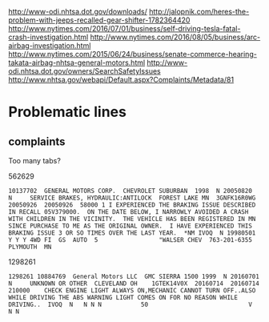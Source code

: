 http://www-odi.nhtsa.dot.gov/downloads/
http://jalopnik.com/heres-the-problem-with-jeeps-recalled-gear-shifter-1782364420
http://www.nytimes.com/2016/07/01/business/self-driving-tesla-fatal-crash-investigation.html
http://www.nytimes.com/2016/08/05/business/arc-airbag-investigation.html
http://www.nytimes.com/2015/06/24/business/senate-commerce-hearing-takata-airbag-nhtsa-general-motors.html
http://www-odi.nhtsa.dot.gov/owners/SearchSafetyIssues
http://www.nhtsa.gov/webapi/Default.aspx?Complaints/Metadata/81


# Problematic lines


## complaints 

Too many tabs?


562629

```
10137702  GENERAL MOTORS CORP.  CHEVROLET SUBURBAN  1998  N 20050820  N     SERVICE BRAKES, HYDRAULIC:ANTILOCK  FOREST LAKE MN  3GNFK16R0WG 20050926  20050926  58000 1 I EXPERIENCED THE BRAKING ISSUE DESCRIBED IN RECALL 05V379000.  ON THE DATE BELOW, I NARROWLY AVOIDED A CRASH WITH CHILDREN IN THE VICINITY.  THE VEHICLE HAS BEEN REGISTERED IN MN SINCE PURCHASE TO ME AS THE ORIGINAL OWNER.  I HAVE EXPERIENCED THIS BRAKING ISSUE 3 OR SO TIMES OVER THE LAST YEAR.  *NM IVOQ  N 19980501  Y Y Y 4WD FI  GS  AUTO  5                 "WALSER CHEV  763-201-6355  PLYMOUTH  MN  
```

1298261
```
1298261 10884769  General Motors LLC  GMC SIERRA 1500 1999  N 20160701  N     UNKNOWN OR OTHER  CLEVELAND OH    1GTEK14V0X  20160714  20160714  210000    CHECK ENGINE LIGHT ALWAYS ON,MECHANIC CANNOT TURN OFF..ALSO WHILE DRIVING THE ABS WARNING LIGHT COMES ON FOR NO REASON WHILE DRIVING..  IVOQ  N   N N N           50                            V   N N

```

